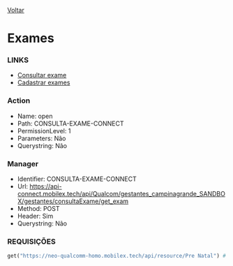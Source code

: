 [Voltar](../meuprenatal.md)
# Exames
### LINKS
- [Consultar exame](./consultarexame.md)
- [Cadastrar exames](./cadastroexame.md)

### Action
- Name: open
- Path: CONSULTA-EXAME-CONNECT
- PermissionLevel: 1
- Parameters: Não
- Querystring: Não

### Manager
- Identifier: CONSULTA-EXAME-CONNECT
- Url: https://api-connect.mobilex.tech/api/Qualcom/gestantes_campinagrande_SANDBOX/gestantes/consultaExame/get_exam
- Method: POST
- Header: Sim
- Querystring: Não

### REQUISIÇÕES
~~~ python
get("https://neo-qualcomm-homo.mobilex.tech/api/resource/Pre Natal") # filters email e finished = 0
~~~